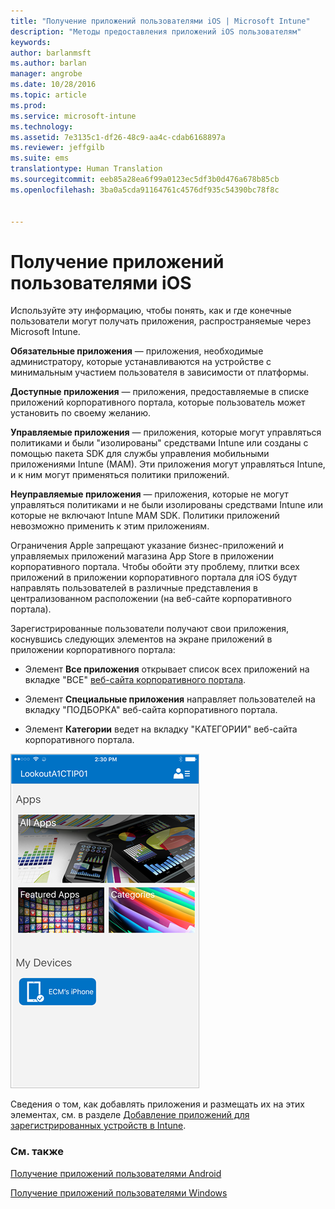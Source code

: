 ```yaml
---
title: "Получение приложений пользователями iOS | Microsoft Intune"
description: "Методы предоставления приложений iOS пользователям"
keywords: 
author: barlanmsft
ms.author: barlan
manager: angrobe
ms.date: 10/28/2016
ms.topic: article
ms.prod: 
ms.service: microsoft-intune
ms.technology: 
ms.assetid: 7e3135c1-df26-48c9-aa4c-cdab6168897a
ms.reviewer: jeffgilb
ms.suite: ems
translationtype: Human Translation
ms.sourcegitcommit: eeb85a28ea6f99a0123ec5df3b0d476a678b85cb
ms.openlocfilehash: 3ba0a5cda91164761c4576df935c54390bc78f8c


---
```



# <a name="how-your-ios-users-get-their-apps"></a>Получение приложений пользователями iOS

Используйте эту информацию, чтобы понять, как и где конечные пользователи могут получать приложения, распространяемые через Microsoft Intune.

**Обязательные приложения** — приложения, необходимые администратору, которые устанавливаются на устройстве с минимальным участием пользователя в зависимости от платформы.

**Доступные приложения** — приложения, предоставляемые в списке приложений корпоративного портала, которые пользователь может установить по своему желанию.

**Управляемые приложения** — приложения, которые могут управляться политиками и были "изолированы" средствами Intune или созданы с помощью пакета SDK для службы управления мобильными приложениями Intune (MAM). Эти приложения могут управляться Intune, и к ним могут применяться политики приложений.

**Неуправляемые приложения** — приложения, которые не могут управляться политиками и не были изолированы средствами Intune или которые не включают Intune MAM SDK. Политики приложений невозможно применить к этим приложениям.

Ограничения Apple запрещают указание бизнес-приложений и управляемых приложений магазина App Store в приложении корпоративного портала. Чтобы обойти эту проблему, плитки всех приложений в приложении корпоративного портала для iOS будут направлять пользователей в различные представления в централизованном расположении (на веб-сайте корпоративного портала).

Зарегистрированные пользователи получают свои приложения, коснувшись следующих элементов на экране приложений в приложении корпоративного портала:

- Элемент **Все приложения** открывает список всех приложений на вкладке "ВСЕ" [веб-сайта корпоративного портала](http://portal.manage.microsoft.com).

- Элемент **Специальные приложения** направляет пользователей на вкладку "ПОДБОРКА" веб-сайта корпоративного портала.

- Элемент **Категории** ведет на вкладку "КАТЕГОРИИ" веб-сайта корпоративного портала.

 
![Экран приложений корпоративного портала для iOS](./media/ios-cp-app-main-apps-screen.png)

Сведения о том, как добавлять приложения и размещать их на этих элементах, см. в разделе [Добавление приложений для зарегистрированных устройств в Intune](https://docs.microsoft.com/intune/deploy-use/add-apps-for-mobile-devices-in-microsoft-intune.md).

### <a name="see-also"></a>См. также
[Получение приложений пользователями Android](how-your-android-users-get-their-apps.md)

[Получение приложений пользователями Windows](how-your-windows-users-get-their-apps.md)



<!--HONumber=Nov16_HO1-->


